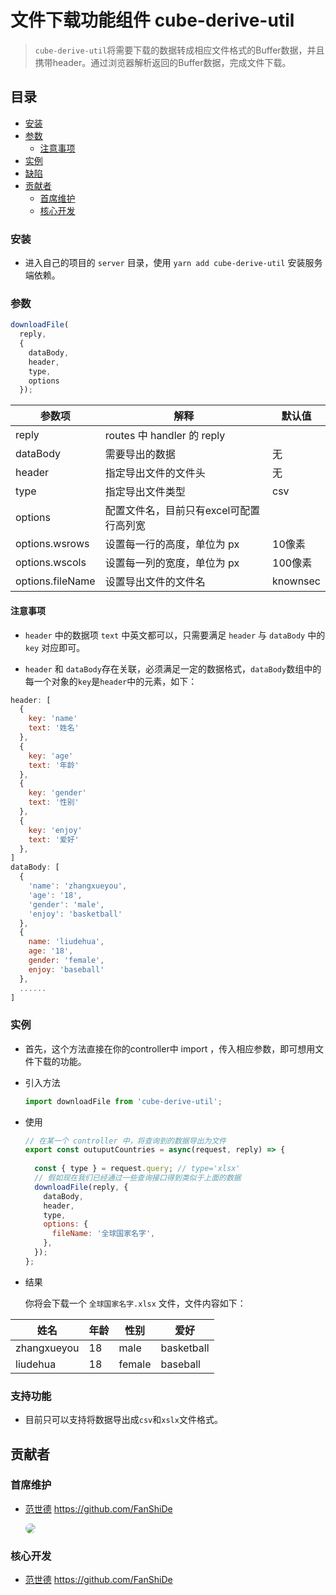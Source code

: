 # 文件下载功能组件 cube-derive-util

> `cube-derive-util`将需要下载的数据转成相应文件格式的Buffer数据，并且携带header。通过浏览器解析返回的Buffer数据，完成文件下载。

## 目录

* [安装](#安装)
* [参数](#参数)
  - [注意事项](#注意事项)
* [实例](#实例)
* [缺陷](#缺陷)
* [贡献者](#贡献者)
   - [首席维护](#首席维护)
   - [核心开发](#核心开发)

### 安装

* 进入自己的项目的 `server` 目录，使用 `yarn add cube-derive-util` 安装服务端依赖。

### 参数
```js
downloadFile(
  reply,
  {
    dataBody,
    header,
    type,
    options
  });
```

| 参数项 | 解释 | 默认值 |
| ----- | ------ | ------ |
| reply | routes 中 handler 的 reply |  |
| dataBody | 需要导出的数据 | 无 |
| header | 指定导出文件的文件头 | 无 |
| type | 指定导出文件类型 | csv |
| options | 配置文件名，目前只有excel可配置行高列宽 |
| options.wsrows | 设置每一行的高度，单位为 px | 10像素 |
| options.wscols | 设置每一列的宽度，单位为 px | 100像素 |
| options.fileName | 设置导出文件的文件名 | knownsec |

#### 注意事项

* `header` 中的数据项 `text` 中英文都可以，只需要满足 `header` 与 `dataBody` 中的 `key` 对应即可。

* `header` 和 `dataBody`存在关联，必须满足一定的数据格式，`dataBody`数组中的每一个对象的`key`是`header`中的元素，如下：

```js
header: [
  {
    key: 'name'
    text: '姓名'
  },
  {
    key: 'age'
    text: '年龄'
  },
  {
    key: 'gender'
    text: '性别'
  },
  {
    key: 'enjoy'
    text: '爱好'
  },
]
dataBody: [
  {
    'name': 'zhangxueyou',
    'age': '18',
    'gender': 'male',
    'enjoy': 'basketball'
  },
  {
    name: 'liudehua',
    age: '18',
    gender: 'female',
    enjoy: 'baseball'
  },
  ......
]
```

### 实例

* 首先，这个方法直接在你的controller中 import ，传入相应参数，即可想用文件下载的功能。
* 引入方法

  ```js
  import downloadFile from 'cube-derive-util';
  ```

* 使用

  ```js
  // 在某一个 controller 中，将查询到的数据导出为文件
  export const outuputCountries = async(request, reply) => {
    
    const { type } = request.query; // type='xlsx'
    // 假如现在我们已经通过一些查询接口得到类似于上面的数据
    downloadFile(reply, {
      dataBody,
      header,
      type,
      options: {
        fileName: '全球国家名字',
      },
    });
  };
  ```
* 结果

  你将会下载一个 `全球国家名字.xlsx` 文件，文件内容如下：

| 姓名 | 年龄 | 性别 | 爱好 |
| ----- | ------ | ------ | ------ |
| zhangxueyou | 18 | male | basketball |
| liudehua | 18 | female | baseball |


### 支持功能

* 目前只可以支持将数据导出成`csv`和`xslx`文件格式。

## 贡献者

### 首席维护

  * [范世德](https://github.com/FanShiDe) <https://github.com/FanShiDe>

    <a href="https://gitlab.intra.knownsec.com/fansd" target="_blank"><img style="border-radius:50%" src="https://avatars2.githubusercontent.com/u/21983486?s=400&u=8dad083d099f2fb815f9573e3278703943d50a5e&v=4"></a>

### 核心开发

  * [范世德](https://github.com/FanShiDe) <https://github.com/FanShiDe>

